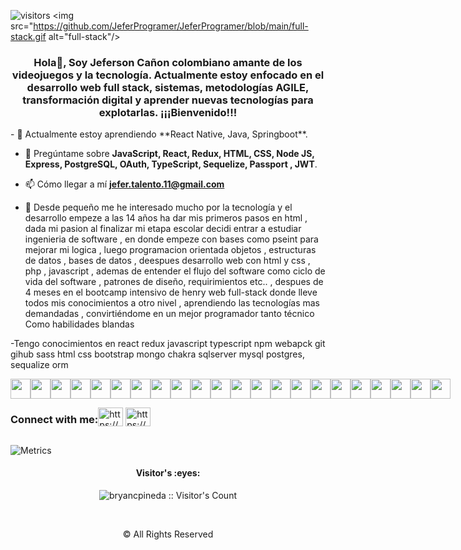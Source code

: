 <div align="center">
</div>


![visitors](https://visitor-badge.glitch.me/badge?page_id=jeferProgramer.jeferProgramer)
<img src="https://github.com/JeferProgramer/JeferProgramer/blob/main/full-stack.gif alt="full-stack"/>

</p>
<div size='20px'>
 <h3 align="center">
  Hola👋, Soy Jeferson Cañon colombiano amante de los videojuegos y la tecnología. Actualmente estoy enfocado en el desarrollo web full stack, sistemas, metodologías AGILE, transformación digital y aprender nuevas tecnologías para explotarlas. ¡¡¡Bienvenido!!!
 </h3>
</div>
- 🌱 Actualmente estoy aprendiendo **React Native, Java, Springboot**.

- 💬 Pregúntame sobre **JavaScript, React, Redux, HTML, CSS, Node JS, Express, PostgreSQL, OAuth, TypeScript, Sequelize, Passport , JWT**.

- 📫 Cómo llegar a mí **jefer.talento.11@gmail.com**

- 📄 Desde pequeño me he interesado mucho por la tecnología y el desarrollo empeze a las 14 años ha dar mis primeros pasos en html , dada mi pasion al finalizar mi etapa escolar decidi entrar a estudiar ingenieria de software , en donde empeze con bases como pseint para mejorar mi logica , luego programacion orientada objetos , estructuras de datos , bases de datos , deespues desarrollo web con html y css , php , javascript , ademas de entender el flujo del software como ciclo de vida del software , patrones de diseño, requirimientos etc.. , despues de 4 meses en el bootcamp intensivo de henry web full-stack donde lleve todos mis conocimientos a otro nivel , aprendiendo las tecnologías mas demandadas , convirtiéndome en un mejor programador tanto técnico Como habilidades blandas

-Tengo conocimientos en react redux javascript typescript npm webapck git gihub sass html css bootstrap mongo chakra sqlserver mysql postgres, sequalize orm
<div style="display: flex; flex-direction:row;">
<img width ='32px' src ='https://raw.githubusercontent.com/rahulbanerjee26/githubAboutMeGenerator/main/icons/reactjs.svg'>
<img width ='32px' src ='https://raw.githubusercontent.com/rahulbanerjee26/githubAboutMeGenerator/main/icons/javascript.svg'> 
<img width ='32px' src ='https://raw.githubusercontent.com/rahulbanerjee26/githubAboutMeGenerator/main/icons/sqlite.svg'> 
<img width ='32px' src ='https://raw.githubusercontent.com/rahulbanerjee26/githubAboutMeGenerator/main/icons/babel.svg'> 
<img width ='32px' src ='https://raw.githubusercontent.com/rahulbanerjee26/githubAboutMeGenerator/main/icons/bootstrap.svg'> 
<img width ='32px' src ='https://raw.githubusercontent.com/rahulbanerjee26/githubAboutMeGenerator/main/icons/bash.svg'> 
<img width ='32px' src ='https://raw.githubusercontent.com/rahulbanerjee26/githubAboutMeGenerator/main/icons/css.svg'> 
<img width ='32px' src ='https://raw.githubusercontent.com/rahulbanerjee26/githubAboutMeGenerator/main/icons/express.svg'> 
<img width ='32px' src ='https://raw.githubusercontent.com/rahulbanerjee26/githubAboutMeGenerator/main/icons/git.svg'>
<img width ='32px' src ='https://raw.githubusercontent.com/rahulbanerjee26/githubAboutMeGenerator/main/icons/github.svg'> 
<img width ='32px' src ='https://raw.githubusercontent.com/rahulbanerjee26/githubAboutMeGenerator/main/icons/heroku.svg'> 
<img width ='32px' src ='https://raw.githubusercontent.com/rahulbanerjee26/githubAboutMeGenerator/main/icons/html.svg'> 
<img width ='32px' src ='https://raw.githubusercontent.com/rahulbanerjee26/githubAboutMeGenerator/main/icons/jest.svg'>
<img width ='32px' src ='https://raw.githubusercontent.com/rahulbanerjee26/githubAboutMeGenerator/main/icons/mysql.svg'> 
<img width ='32px' src ='https://raw.githubusercontent.com/rahulbanerjee26/githubAboutMeGenerator/main/icons/nodejs.svg'> 
<img width ='32px' src ='https://raw.githubusercontent.com/rahulbanerjee26/githubAboutMeGenerator/main/icons/postgresql.svg'> 
<img width ='32px' src ='https://raw.githubusercontent.com/rahulbanerjee26/githubAboutMeGenerator/main/icons/postman.svg'> 
<img width ='32px' src ='https://raw.githubusercontent.com/rahulbanerjee26/githubAboutMeGenerator/main/icons/redux.svg'> 
<img width ='32px' src ='https://raw.githubusercontent.com/rahulbanerjee26/githubAboutMeGenerator/main/icons/typescript.svg'> 
<img width ='32px' src ='https://raw.githubusercontent.com/rahulbanerjee26/githubAboutMeGenerator/main/icons/webpack.svg'>
<img width ='32px' src ='https://raw.githubusercontent.com/rahulbanerjee26/githubAboutMeGenerator/main/icons/npm.svg'> 
<img width ='32px' src ='https://raw.githubusercontent.com/rahulbanerjee26/githubAboutMeGenerator/main/icons/sass.svg'>
</div>
<div style="display: flex; flex-direction:row;">
<h3 align="left">Connect with me:</h3>
<p align="left">
<a href="www.linkedin.com/in/jeferson-david-cañon" target="_blank"><img align="center" src="https://cdn.jsdelivr.net/npm/simple-icons@3.0.1/icons/linkedin.svg" alt="https://www.linkedin.com/in/bryancamilopineda/" height="30" width="40" /></a>
<a href="https://fb.com/bryancamilo.pinedalopera/" target="_blank"><img align="center" src="https://cdn.jsdelivr.net/npm/simple-icons@3.0.1/icons/facebook.svg" alt="https://www.facebook.com/bryancamilo.pinedalopera/" height="30" width="40" /></a>
</p>
</div>

![Metrics](https://metrics.lecoq.io/jeferProgramer?template=classic&base.indepth=false&base.hireable=false&config.timezone=America%2FBogota)
<h4 align="center">Visitor's :eyes:</h4>

<p align="center"><img src="https://profile-counter.glitch.me/{JeferProgramer}/count.svg" alt="bryancpineda :: Visitor's Count" /></p>
 
<br>
<footer align='center'><p>&copy; All Rights Reserved</p></footer>
